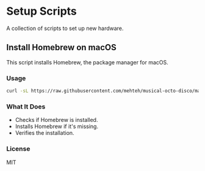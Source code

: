 # Setup Scripts

A collection of scripts to set up new hardware.

## Install Homebrew on macOS

This script installs Homebrew, the package manager for macOS.

### Usage


   ```bash
   curl -sL https://raw.githubusercontent.com/mehteh/musical-octo-disco/main/yolo.sh | bash
   ```



### What It Does

- Checks if Homebrew is installed.
- Installs Homebrew if it's missing.
- Verifies the installation.

### License

MIT
